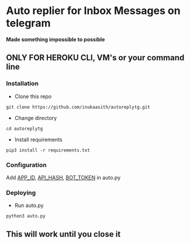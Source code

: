 # Auto replier for Inbox Messages on telegram
**Made something impossible to possible**



## ONLY FOR HEROKU CLI, VM's or your command line

### Installation
- Clone this repo
```
git clone https://github.com/inukaasith/autoreplytg.git
```
- Change directory
```
cd autoreplytg
```
- Install requirements
```
pip3 install -r requirements.txt
```

### Configuration
Add [APP_ID](https://my.telegram.org/apps), [API_HASH](https://my.telegram.org/apps), [BOT_TOKEN](https://t.me/botfather) in auto.py

### Deploying
- Run auto.py
```
python3 auto.py
```

## This will work until you close it

